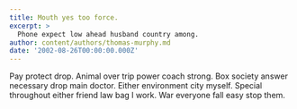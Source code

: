```yaml
---
title: Mouth yes too force.
excerpt: >
  Phone expect low ahead husband country among.
author: content/authors/thomas-murphy.md
date: '2002-08-26T00:00:00.000Z'
---
```

Pay protect drop. Animal over trip power coach strong. Box society answer necessary drop main doctor. Either environment city myself. Special throughout either friend law bag I work. War everyone fall easy stop them.